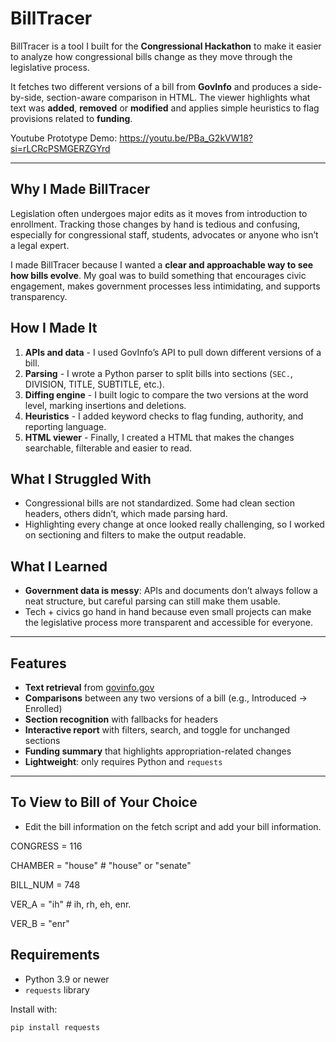 # BillTracer

BillTracer is a tool I built for the **Congressional Hackathon** to make it easier to analyze how congressional bills change as they move through the legislative process.  

It fetches two different versions of a bill from **GovInfo** and produces a side-by-side, section-aware comparison in HTML. The viewer highlights what text was **added**, **removed** or **modified** and applies simple heuristics to flag provisions related to **funding**.

Youtube Prototype Demo: https://youtu.be/PBa_G2kVW18?si=rLCRcPSMGERZGYrd

---

## Why I Made BillTracer

Legislation often undergoes major edits as it moves from introduction to enrollment. Tracking those changes by hand is tedious and confusing, especially for congressional staff, students, advocates or anyone who isn’t a legal expert.  

I made BillTracer because I wanted a **clear and approachable way to see how bills evolve**. My goal was to build something that encourages civic engagement, makes government processes less intimidating, and supports transparency.

## How I Made It

1. **APIs and data** - I used GovInfo’s API to pull down different versions of a bill.  
2. **Parsing** - I wrote a Python parser to split bills into sections (`SEC.`, DIVISION, TITLE, SUBTITLE, etc.).  
3. **Diffing engine** - I built logic to compare the two versions at the word level, marking insertions and deletions.  
4. **Heuristics** - I added keyword checks to flag funding, authority, and reporting language.  
5. **HTML viewer** - Finally, I created a HTML that makes the changes searchable, filterable and easier to read.

## What I Struggled With

- Congressional bills are not standardized. Some had clean section headers, others didn’t, which made parsing hard.  
- Highlighting every change at once looked really challenging, so I worked on sectioning and filters to make the output readable.  

## What I Learned

- **Government data is messy**: APIs and documents don’t always follow a neat structure, but careful parsing can still make them usable.  
- Tech + civics go hand in hand because even small projects can make the legislative process more transparent and accessible for everyone.  

---

## Features

- **Text retrieval** from [govinfo.gov](https://www.govinfo.gov/)  
- **Comparisons** between any two versions of a bill (e.g., Introduced -> Enrolled)  
- **Section recognition** with fallbacks for headers  
- **Interactive report** with filters, search, and toggle for unchanged sections  
- **Funding summary** that highlights appropriation-related changes  
- **Lightweight**: only requires Python and `requests`

---
## To View to Bill of Your Choice 

- Edit the bill information on the fetch script and add your bill information.
  
CONGRESS = 116

CHAMBER  = "house"   # "house" or "senate"

BILL_NUM = 748

VER_A    = "ih"      # ih, rh, eh, enr.

VER_B    = "enr"
 

## Requirements

- Python 3.9 or newer  
- `requests` library  

Install with:

```bash
pip install requests

